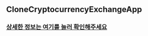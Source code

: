 ## CloneCryptocurrencyExchangeApp

### [상세한 정보는 여기를 눌러 확인해주세요](https://happyu.notion.site/README-md-6850ca2402bb423298c33aa6b15ee7ad)
